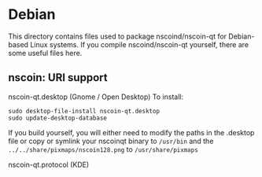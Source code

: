 
Debian
====================
This directory contains files used to package nscoind/nscoin-qt
for Debian-based Linux systems. If you compile nscoind/nscoin-qt yourself, there are some useful files here.

## nscoin: URI support ##


nscoin-qt.desktop  (Gnome / Open Desktop)
To install:

	sudo desktop-file-install nscoin-qt.desktop
	sudo update-desktop-database

If you build yourself, you will either need to modify the paths in
the .desktop file or copy or symlink your nscoinqt binary to `/usr/bin`
and the `../../share/pixmaps/nscoin128.png` to `/usr/share/pixmaps`

nscoin-qt.protocol (KDE)
